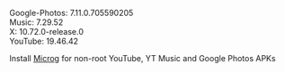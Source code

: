 Google-Photos: 7.11.0.705590205  
Music: 7.29.52  
X: 10.72.0-release.0  
YouTube: 19.46.42  

Install [Microg](https://github.com/ReVanced/GmsCore/releases) for non-root YouTube, YT Music and Google Photos APKs  
